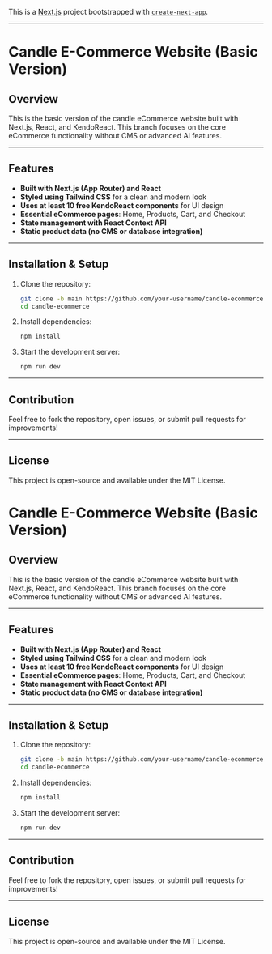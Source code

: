 This is a [Next.js](https://nextjs.org) project bootstrapped with [`create-next-app`](https://nextjs.org/docs/app/api-reference/cli/create-next-app).


---
# Candle E-Commerce Website (Basic Version)

## Overview
This is the basic version of the candle eCommerce website built with Next.js, React, and KendoReact. This branch focuses on the core eCommerce functionality without CMS or advanced AI features.

---

## Features
- **Built with Next.js (App Router) and React**
- **Styled using Tailwind CSS** for a clean and modern look
- **Uses at least 10 free KendoReact components** for UI design
- **Essential eCommerce pages**: Home, Products, Cart, and Checkout
- **State management with React Context API**
- **Static product data (no CMS or database integration)**

---

## Installation & Setup
1. Clone the repository:
   ```bash
   git clone -b main https://github.com/your-username/candle-ecommerce.git
   cd candle-ecommerce
   ```
2. Install dependencies:
   ```bash
   npm install
   ```
3. Start the development server:
   ```bash
   npm run dev
   ```

---

## Contribution
Feel free to fork the repository, open issues, or submit pull requests for improvements!

---

## License
This project is open-source and available under the MIT License.

# Candle E-Commerce Website (Basic Version)

## Overview
This is the basic version of the candle eCommerce website built with Next.js, React, and KendoReact. This branch focuses on the core eCommerce functionality without CMS or advanced AI features.

---

## Features
- **Built with Next.js (App Router) and React**
- **Styled using Tailwind CSS** for a clean and modern look
- **Uses at least 10 free KendoReact components** for UI design
- **Essential eCommerce pages**: Home, Products, Cart, and Checkout
- **State management with React Context API**
- **Static product data (no CMS or database integration)**

---

## Installation & Setup
1. Clone the repository:
   ```bash
   git clone -b main https://github.com/your-username/candle-ecommerce.git
   cd candle-ecommerce
   ```
2. Install dependencies:
   ```bash
   npm install
   ```
3. Start the development server:
   ```bash
   npm run dev
   ```

---

## Contribution
Feel free to fork the repository, open issues, or submit pull requests for improvements!

---

## License
This project is open-source and available under the MIT License.

